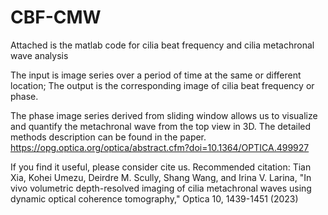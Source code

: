 # CBF-CMW
Attached is the matlab code for cilia beat frequency and cilia metachronal wave analysis

The input is image series over a period of time at the same or different location; The output is the corresponding image of cilia beat frequency or phase.

The phase image series derived from sliding window allows us to visualize and quantify the metachronal wave from the top view in 3D. The detailed methods description can be found in the paper. https://opg.optica.org/optica/abstract.cfm?doi=10.1364/OPTICA.499927

If you find it useful, please consider cite us. Recommended citation: Tian Xia, Kohei Umezu, Deirdre M. Scully, Shang Wang, and Irina V. Larina, "In vivo volumetric depth-resolved imaging of cilia metachronal waves using dynamic optical coherence tomography," Optica 10, 1439-1451 (2023)
